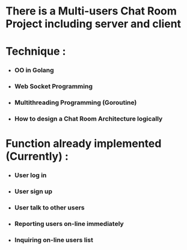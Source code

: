# There is a Multi-users Chat Room Project including server and client

# Technique :

* ### OO in Golang
* ### Web Socket Programming
* ### Multithreading Programming (Goroutine)
* ### How to design a Chat Room Architecture logically

# Function already implemented (Currently) :

* ### User log in
* ### User sign up
* ### User talk to other users
* ### Reporting users on-line immediately
* ### Inquiring on-line users list